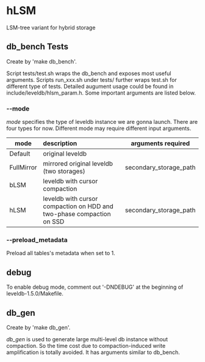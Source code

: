 hLSM
====

LSM-tree variant for hybrid storage

## db_bench Tests
Create by 'make db_bench'.

Script tests/test.sh wraps the db_bench and exposes most useful arguments. Scripts run_xxx.sh under tests/ further 
wraps test.sh for different type of tests. Detailed augument usage could be found in include/leveldb/hlsm_param.h. 
Some important arguments are listed below.

### --mode
*mode* specifies the type of leveldb instance we are gonna launch. There are four types for now. Different mode may require different input arguments.

| mode          | description                 | arguments required   |
| ------------- |:--------------------------  | -------------------- |
| Default       | original leveldb            |                      |
| FullMirror    | mirrored original leveldb (two storages)   |secondary_storage_path|
| bLSM | leveldb with cursor compaction       | |
| hLSM | leveldb with cursor compaction on HDD and two-phase compaction on SSD| secondary_storage_path|

### --preload_metadata
Preload all tables's metadata when set to 1.

## debug
To enable debug mode, comment out '-DNDEBUG' at the beginning of leveldb-1.5.0/Makefile.

## db_gen
Create by 'make db_gen'.

*db_gen* is used to generate large multi-level db instance without compaction. So the time cost due to compaction-induced write amplification is totally avoided. It has arguments similar to db_bench.
